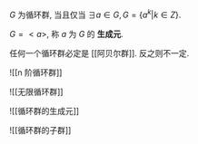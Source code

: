 $G$ 为循环群, 当且仅当 $\exists a \in G, G = \{a^k | k \in Z\}$. 

$G=<a>$, 称 $a$ 为 $G$ 的 **生成元**. 

任何一个循环群必定是 [[阿贝尔群]]. 反之则不一定. 

![[n 阶循环群]]

![[无限循环群]]

![[循环群的生成元]]

![[循环群的子群]]

